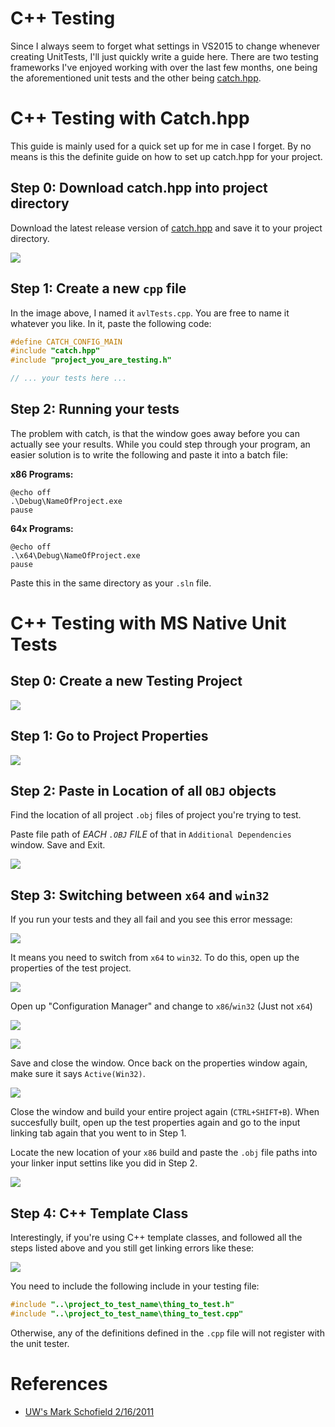 # C++ Testing
Since I always seem to forget what settings in VS2015 to change whenever creating UnitTests, I'll just quickly write a guide here.
There are two testing frameworks I've enjoyed working with over the last few months, one being the aforementioned unit tests and the other 
being [catch.hpp](https://github.com/philsquared/Catch).

# C++ Testing with Catch.hpp

This guide is mainly used for a quick set up for me in case I forget. By no means is this the definite guide on how to
set up catch.hpp for your project.

## Step 0: Download catch.hpp into project directory

Download the latest release version of [catch.hpp](https://github.com/philsquared/Catch/blob/master/README.md) and save it to your project
directory.

![](http://imgur.com/0vk1qnJ.png)

## Step 1: Create a new `cpp` file
In the image above, I named it `avlTests.cpp`. You are free to name it whatever you like. In it, paste the following code:

```cpp
#define CATCH_CONFIG_MAIN
#include "catch.hpp"
#include "project_you_are_testing.h"

// ... your tests here ...
```

## Step 2: Running your tests
The problem with catch, is that the window goes away before you can actually see your results. While you could step
through your program, an easier solution is to write the following and paste it into a batch file:

**x86 Programs:**

```
@echo off
.\Debug\NameOfProject.exe
pause
```

**64x Programs:**

```
@echo off
.\x64\Debug\NameOfProject.exe
pause
```

Paste this in the same directory as your `.sln` file.

# C++ Testing with MS Native Unit Tests

## Step 0: Create a new Testing Project

![](http://imgur.com/7hudvbR.png)

## Step 1: Go to Project Properties

![](http://imgur.com/fJm8BvZ.png)

## Step 2: Paste in Location of all `OBJ` objects

Find the location of all project `.obj` files of project you're trying to test.

Paste file path of *EACH `.OBJ` FILE* of that in `Additional Dependencies` window. Save and Exit.

![](http://imgur.com/ECRRZjL.png)

## Step 3: Switching between `x64` and `win32`

If you run your tests and they all fail and you see this error message:

![](http://imgur.com/7Axih6Z.png)

It means you need to switch from `x64` to `win32`. To do this, open up the properties of the test project.

![](http://imgur.com/h6DV9QX.png)

Open up "Configuration Manager" and change to `x86`/`win32` (Just not `x64`)

![](http://imgur.com/70r6baE.png)

![](http://imgur.com/0Fq9hYh.png)

Save and close the window. Once back on the properties window again, make sure it says `Active(Win32)`.

![](http://imgur.com/q8nW7wt.png)

Close the window and build your entire project again (`CTRL+SHIFT+B`).
When succesfully built, open up the test properties again and go to the input linking tab again that you went to in Step 1.

Locate the new location of your `x86` build and paste the `.obj` file paths into your linker input settins like you did in Step 2.

![](http://imgur.com/dXEFVoC.png)

## Step 4: C++ Template Class

Interestingly, if you're using C++ template classes, and followed all the steps listed above and you still get linking errors like these:

![](http://imgur.com/wm6ee0v.png)

You need to include the following include in your testing file:
```cpp
#include "..\project_to_test_name\thing_to_test.h"
#include "..\project_to_test_name\thing_to_test.cpp"
```

Otherwise, any of the definitions defined in the `.cpp` file will not register with the unit tester.

# References
- [UW's Mark Schofield 2/16/2011](https://courses.cs.washington.edu/courses/cse403/11wi/lectures/UnitTestinginWindows.pdf)

